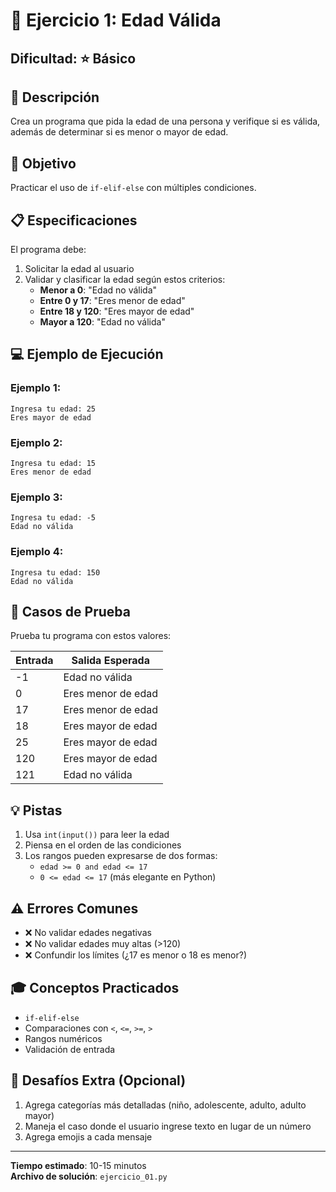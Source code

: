 # 🎂 Ejercicio 1: Edad Válida

## Dificultad: ⭐ Básico

## 📝 Descripción

Crea un programa que pida la edad de una persona y verifique si es válida, además de determinar si es menor o mayor de edad.

## 🎯 Objetivo

Practicar el uso de `if-elif-else` con múltiples condiciones.

## 📋 Especificaciones

El programa debe:

1. Solicitar la edad al usuario
2. Validar y clasificar la edad según estos criterios:
   - **Menor a 0**: "Edad no válida"
   - **Entre 0 y 17**: "Eres menor de edad"
   - **Entre 18 y 120**: "Eres mayor de edad"
   - **Mayor a 120**: "Edad no válida"

## 💻 Ejemplo de Ejecución

### Ejemplo 1:
```
Ingresa tu edad: 25
Eres mayor de edad
```

### Ejemplo 2:
```
Ingresa tu edad: 15
Eres menor de edad
```

### Ejemplo 3:
```
Ingresa tu edad: -5
Edad no válida
```

### Ejemplo 4:
```
Ingresa tu edad: 150
Edad no válida
```

## 🧪 Casos de Prueba

Prueba tu programa con estos valores:

| Entrada | Salida Esperada |
|---------|----------------|
| -1 | Edad no válida |
| 0 | Eres menor de edad |
| 17 | Eres menor de edad |
| 18 | Eres mayor de edad |
| 25 | Eres mayor de edad |
| 120 | Eres mayor de edad |
| 121 | Edad no válida |

## 💡 Pistas

1. Usa `int(input())` para leer la edad
2. Piensa en el orden de las condiciones
3. Los rangos pueden expresarse de dos formas:
   - `edad >= 0 and edad <= 17`
   - `0 <= edad <= 17` (más elegante en Python)

## ⚠️ Errores Comunes

- ❌ No validar edades negativas
- ❌ No validar edades muy altas (>120)
- ❌ Confundir los límites (¿17 es menor o 18 es menor?)

## 🎓 Conceptos Practicados

- `if-elif-else`
- Comparaciones con `<`, `<=`, `>=`, `>`
- Rangos numéricos
- Validación de entrada

## 🚀 Desafíos Extra (Opcional)

1. Agrega categorías más detalladas (niño, adolescente, adulto, adulto mayor)
2. Maneja el caso donde el usuario ingrese texto en lugar de un número
3. Agrega emojis a cada mensaje

---

**Tiempo estimado**: 10-15 minutos  
**Archivo de solución**: `ejercicio_01.py`

